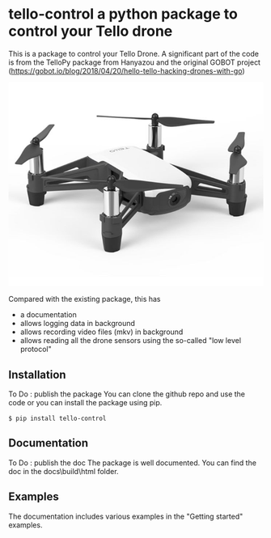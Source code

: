 # tello-control a python package to control your Tello drone

This is a package to control your Tello Drone. A significant part of the code is from the TelloPy package 
from Hanyazou and the original GOBOT project (https://gobot.io/blog/2018/04/20/hello-tello-hacking-drones-with-go)

![photo](images/telloDrone.jpg)

Compared with the existing package, this has
+ a documentation
+ allows logging data in background
+ allows recording video files (mkv) in background
+ allows reading all the drone sensors using the so-called "low level protocol"

## Installation
To Do : publish the package
You can clone the github repo and use the code or you can install the package using pip.

```
$ pip install tello-control
```

## Documentation
To Do : publish the doc
The package is well documented. You can find the doc in the docs\build\html folder.

## Examples
The documentation includes various examples in the "Getting started" examples.
